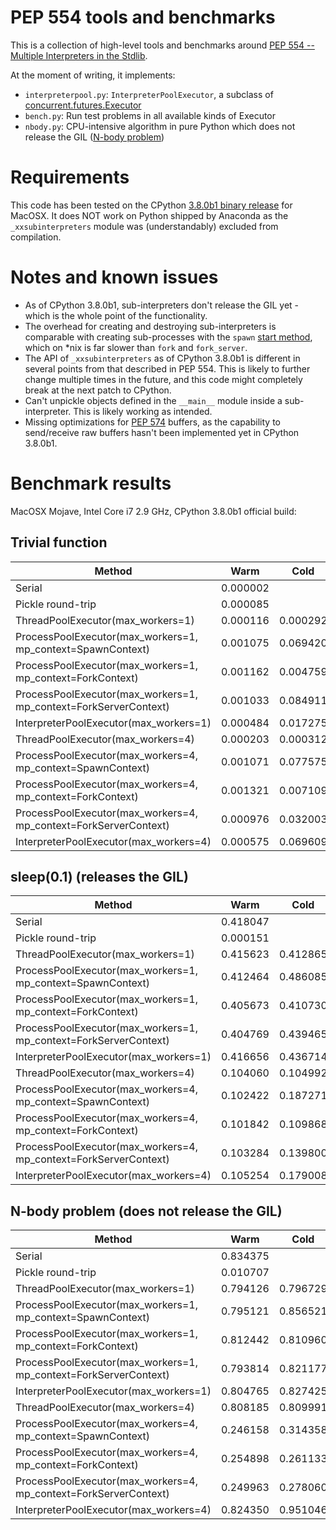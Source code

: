 PEP 554 tools and benchmarks
============================
This is a collection of high-level tools and benchmarks around 
[PEP 554 -- Multiple Interpreters in the Stdlib](https://www.python.org/dev/peps/pep-0554/).

At the moment of writing, it implements:

- ``interpreterpool.py``: ``InterpreterPoolExecutor``, a subclass of
  [concurrent.futures.Executor](https://docs.python.org/3/library/concurrent.futures.html)
- ``bench.py``: Run test problems in all available kinds of Executor
- ``nbody.py``: CPU-intensive algorithm in pure Python which does not release the GIL
  ([N-body problem](https://en.wikipedia.org/wiki/N-body_problem))

Requirements
============
This code has been tested on the CPython 
[3.8.0b1 binary release](https://www.python.org/downloads/release/python-380b1/)
for MacOSX. It does NOT work on Python shipped by Anaconda as the
``_xxsubinterpreters`` module was (understandably) excluded from compilation.

Notes and known issues
======================
- As of CPython 3.8.0b1, sub-interpreters don't release the GIL yet - which is the
  whole point of the functionality.
- The overhead for creating and destroying sub-interpreters is comparable with 
  creating sub-processes with the ``spawn``
  [start method](https://docs.python.org/3.7/library/multiprocessing.html#contexts-and-start-methods),
  which on *nix is far slower than ``fork`` and ``fork_server``.
- The API of ``_xxsubinterpreters`` as of CPython 3.8.0b1 is different in several points
  from that described in PEP 554. This is likely to further change multiple times in
  the future, and this code might completely break at the next patch to CPython.
- Can't unpickle objects defined in the ``__main__`` module inside a sub-interpreter.
  This is likely working as intended.
- Missing optimizations for [PEP 574](https://www.python.org/dev/peps/pep-0574/)
  buffers, as the capability to send/receive raw buffers hasn't been implemented yet
  in CPython 3.8.0b1.

Benchmark results
=================
MacOSX Mojave, Intel Core i7 2.9 GHz, CPython 3.8.0b1 official build:


Trivial function
----------------
Method                                                           |Warm    |Cold    |Teardown
-----------------------------------------------------------------|--------|--------|--------
Serial                                                           |0.000002|        |        
Pickle round-trip                                                |0.000085|        |        
ThreadPoolExecutor(max_workers=1)                                |0.000116|0.000292|0.000047
ProcessPoolExecutor(max_workers=1, mp_context=SpawnContext)      |0.001075|0.069420|0.007123
ProcessPoolExecutor(max_workers=1, mp_context=ForkContext)       |0.001162|0.004759|0.001543
ProcessPoolExecutor(max_workers=1, mp_context=ForkServerContext) |0.001033|0.084911|0.001751
InterpreterPoolExecutor(max_workers=1)                           |0.000484|0.017275|0.004309
ThreadPoolExecutor(max_workers=4)                                |0.000203|0.000312|0.000078
ProcessPoolExecutor(max_workers=4, mp_context=SpawnContext)      |0.001071|0.077575|0.014475
ProcessPoolExecutor(max_workers=4, mp_context=ForkContext)       |0.001321|0.007109|0.001847
ProcessPoolExecutor(max_workers=4, mp_context=ForkServerContext) |0.000976|0.032003|0.002491
InterpreterPoolExecutor(max_workers=4)                           |0.000575|0.069609|0.025059

sleep(0.1) (releases the GIL)
-----------------------------
Method                                                           |Warm    |Cold    |Teardown
-----------------------------------------------------------------|--------|--------|--------
Serial                                                           |0.418047|        |        
Pickle round-trip                                                |0.000151|        |        
ThreadPoolExecutor(max_workers=1)                                |0.415623|0.412865|0.000137
ProcessPoolExecutor(max_workers=1, mp_context=SpawnContext)      |0.412464|0.486085|0.009833
ProcessPoolExecutor(max_workers=1, mp_context=ForkContext)       |0.405673|0.410730|0.002237
ProcessPoolExecutor(max_workers=1, mp_context=ForkServerContext) |0.404769|0.439465|0.002643
InterpreterPoolExecutor(max_workers=1)                           |0.416656|0.436714|0.006724
ThreadPoolExecutor(max_workers=4)                                |0.104060|0.104992|0.000194
ProcessPoolExecutor(max_workers=4, mp_context=SpawnContext)      |0.102422|0.187271|0.014333
ProcessPoolExecutor(max_workers=4, mp_context=ForkContext)       |0.101842|0.109868|0.002505
ProcessPoolExecutor(max_workers=4, mp_context=ForkServerContext) |0.103284|0.139800|0.003499
InterpreterPoolExecutor(max_workers=4)                           |0.105254|0.179008|0.028538

N-body problem (does not release the GIL)
-----------------------------------------
Method                                                           |Warm    |Cold    |Teardown
-----------------------------------------------------------------|--------|--------|--------
Serial                                                           |0.834375|        |        
Pickle round-trip                                                |0.010707|        |        
ThreadPoolExecutor(max_workers=1)                                |0.794126|0.796729|0.000084
ProcessPoolExecutor(max_workers=1, mp_context=SpawnContext)      |0.795121|0.856521|0.006806
ProcessPoolExecutor(max_workers=1, mp_context=ForkContext)       |0.812442|0.810960|0.002012
ProcessPoolExecutor(max_workers=1, mp_context=ForkServerContext) |0.793814|0.821177|0.001973
InterpreterPoolExecutor(max_workers=1)                           |0.804765|0.827425|0.006350
ThreadPoolExecutor(max_workers=4)                                |0.808185|0.809991|0.000389
ProcessPoolExecutor(max_workers=4, mp_context=SpawnContext)      |0.246158|0.314358|0.012593
ProcessPoolExecutor(max_workers=4, mp_context=ForkContext)       |0.254898|0.261133|0.002364
ProcessPoolExecutor(max_workers=4, mp_context=ForkServerContext) |0.249963|0.278060|0.002725
InterpreterPoolExecutor(max_workers=4)                           |0.824350|0.951046|0.043593